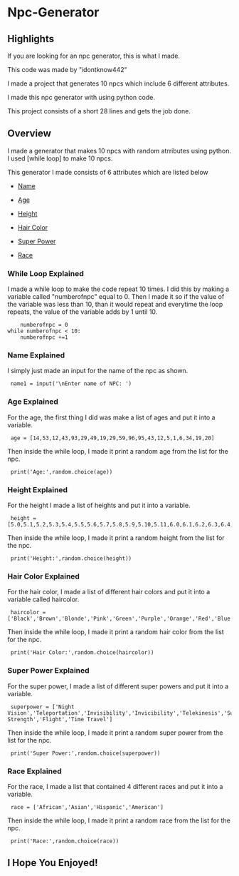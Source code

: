 # Npc-Generator

## Highlights

 If you are looking for an npc generator, this is what I made.

 This code was made by "idontknow442"
  
 I made a project that generates 10 npcs which include 6 different attributes.
 
 I made this npc generator with using python code.
 
 This project consists of a short 28 lines and gets the job done.

## Overview

I made a generator that makes 10 npcs with random atrributes using python. I used [while loop] to make 10 npcs.

This generator I made consists of 6 attributes which are listed below

 - [Name](#Name-Explained)
 
 - [Age](#Age-Explained)
 
 - [Height](#Height-Explained)
 
 - [Hair Color](#Hair-Color-Explained)
 
 - [Super Power](#Super-Power-Explained)
 
 - [Race](#Race-Explained)

### While Loop Explained

 I made a while loop to make the code repeat 10 times. I did this by making a variable called "numberofnpc" equal to 0. Then I made it so
 if the value of the variable was less than 10, than it would repeat and everytime the loop repeats, the value of the variable adds by 1 until 10.
     
        numberofnpc = 0
    while numberofnpc < 10:
        numberofnpc +=1

### Name Explained

 I simply just made an input for the name of the npc as shown.

     name1 = input('\nEnter name of NPC: ')

### Age Explained

 For the age, the first thing I did was make a list of ages and put it into a variable.

     age = [14,53,12,43,93,29,49,19,29,59,96,95,43,12,5,1,6,34,19,20]

 Then inside the while loop, I made it print a random age from the list for the npc.

     print('Age:',random.choice(age))

 ### Height Explained
 
 For the height I made a list of heights and put it into a variable.

     height = [5.0,5.1,5.2,5.3,5.4,5.5,5.6,5.7,5.8,5.9,5.10,5.11,6.0,6.1,6.2,6.3,6.4,6.5,6.6]

 Then inside the while loop, I made it print a random height from the list for the npc.

     print('Height:',random.choice(height))

 ### Hair Color Explained

 For the hair color, I made a list of different hair colors and put it into a variable called haircolor.

     haircolor = ['Black','Brown','Blonde','Pink','Green','Purple','Orange','Red','Blue']
 
 Then inside the while loop, I made it print a random hair color from the list for the npc.

     print('Hair Color:',random.choice(haircolor))

 ### Super Power Explained

 For the super power, I made a list of different super powers and put it into a variable.

     superpower = ['Night Vision','Teleportation','Invisibility','Invicibility','Telekinesis','Super Strength','Flight','Time Travel']
 
 Then inside the while loop, I made it print a random super power from the list for the npc.

     print('Super Power:',random.choice(superpower))

 ### Race Explained

 For the race, I made a list that contained 4 different races and put it into a variable.

     race = ['African','Asian','Hispanic','American']
 
 Then inside the while loop, I made it print a random race from the list for the npc.

     print('Race:',random.choice(race))

 ## I Hope You Enjoyed!

